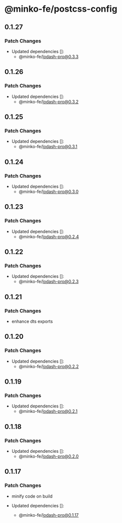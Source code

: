 # @minko-fe/postcss-config

## 0.1.27

### Patch Changes

- Updated dependencies []:
  - @minko-fe/lodash-pro@0.3.3

## 0.1.26

### Patch Changes

- Updated dependencies []:
  - @minko-fe/lodash-pro@0.3.2

## 0.1.25

### Patch Changes

- Updated dependencies []:
  - @minko-fe/lodash-pro@0.3.1

## 0.1.24

### Patch Changes

- Updated dependencies []:
  - @minko-fe/lodash-pro@0.3.0

## 0.1.23

### Patch Changes

- Updated dependencies []:
  - @minko-fe/lodash-pro@0.2.4

## 0.1.22

### Patch Changes

- Updated dependencies []:
  - @minko-fe/lodash-pro@0.2.3

## 0.1.21

### Patch Changes

- enhance dts exports

## 0.1.20

### Patch Changes

- Updated dependencies []:
  - @minko-fe/lodash-pro@0.2.2

## 0.1.19

### Patch Changes

- Updated dependencies []:
  - @minko-fe/lodash-pro@0.2.1

## 0.1.18

### Patch Changes

- Updated dependencies []:
  - @minko-fe/lodash-pro@0.2.0

## 0.1.17

### Patch Changes

- minify code on build

- Updated dependencies []:
  - @minko-fe/lodash-pro@0.1.17
